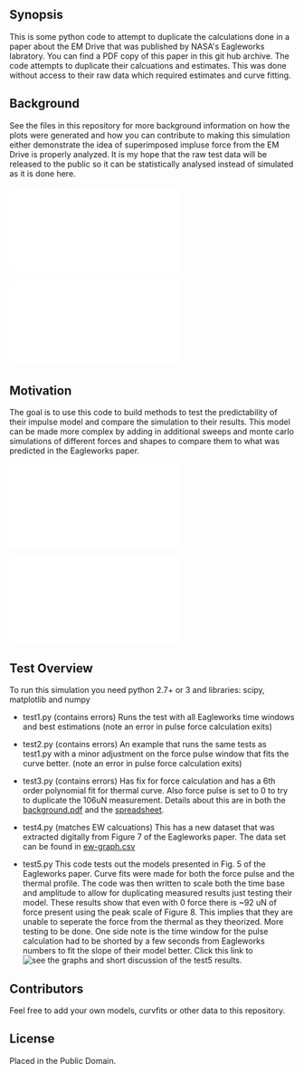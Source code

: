## Synopsis

This is some python code to attempt to duplicate the calculations done in a paper about the EM Drive that was published by NASA's Eagleworks labratory.  You can find a PDF copy of this paper in this git hub archive.  The code attempts to duplicate their calcuations and estimates.  This was done without access to their raw data which required estimates and curve fitting.

## Background

See the files in this repository for more background information on how the plots were generated and how you can contribute to making this simulation either demonstrate the idea of superimposed impluse force from the EM Drive is properly analyzed.  It is my hope that the raw test data will be released to the public so it can be statistically analysed instead of simulated as it is done here.

![Eagleworks Paper in PDF](./final-paper.pdf)

![Eagleworks Paper with critical comments in PDF](./final-paper-comments.pdf)


## Motivation

The goal is to use this code to build methods to test the predictability of their impulse model and compare the simulation to their results.  This model can be made more complex by adding in additional sweeps and monte carlo simulations of different forces and shapes to compare them to what was predicted in the Eagleworks paper.

![Background explanation of code in PDF](./background.pdf)

![Some supporting calculations in libreoffice calc](./EW-data.ods)

## Test Overview

To run this simulation you need python 2.7+ or 3 and libraries: scipy, matplotlib and numpy

* test1.py (contains errors)
Runs the test with all Eagleworks time windows and best estimations (note an error in pulse force calculation exits)

* test2.py (contains errors)
An example that runs the same tests as test1.py with a minor adjustment on the force pulse window that fits the curve better. (note an error in pulse force calculation exits)

* test3.py (contains errors)
Has fix for force calculation and has a 6th order polynomial fit for thermal curve.  Also force pulse is set to 0 to try to duplicate the 106uN measurement.  Details about this are in both the [background.pdf](./background.pdf) and the [spreadsheet](./EW-data.ods).

* test4.py (matches EW calcuations)
This has a new dataset that was extracted digitally from Figure 7 of the Eagleworks paper.  The data set can be found in [ew-graph.csv](./ew-graph.csv)

* test5.py
This code tests out the models presented in Fig. 5 of the Eagleworks paper.  Curve fits were made for both the force pulse and the thermal profile.  The code was then written to scale both the time base and amplitude to allow for duplicating measured results just testing their model.  These results show that even with 0 force there is ~92 uN of force present using the peak scale of Figure 8.  This implies that they are unable to seperate the force from the thermal as they theorized.  More testing to be done.  One side note is the time window for the pulse calculation had to be shorted by a few seconds from Eagleworks numbers to fit the slope of their model better.  Click this link to ![see the graphs and short discussion of the test5 results](https://imgur.com/a/Whfiu).

## Contributors

Feel free to add your own models, curvfits or other data to this repository.

## License

Placed in the Public Domain.
